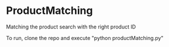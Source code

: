 # ProductMatching
Matching the product search with the right product ID

To run, clone the repo and execute "python productMatching.py"
